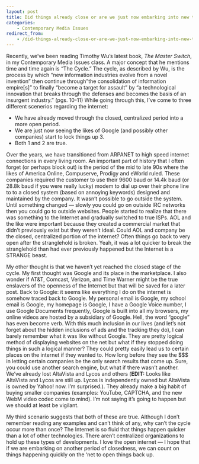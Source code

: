 ```yaml
---
layout: post
title: Did things already close or are we just now embarking into new territory?
categories:
    - Contemporary Media Issues
redirect_from:
    - /did-things-already-close-or-are-we-just-now-embarking-into-new-territory/
---
```


Recently, we’ve been reading Timothy Wu’s latest book, *The Master Switch*, in my Contemporary Media Issues class. A major concept that he mentions time and time again is “The Cycle.” The cycle, as described by Wu, is the process by which “new information industries evolve from a novel invention” then continue through”the consolidation of information empire[s]” to finally “become a target for assault” by “a technological innovation that breaks through the defenses and becomes the basis of an insurgent industry.” (pgs. 10-11) While going through this, I’ve come to three different scenerios regarding the internet:

* We have already moved through the closed, centralized period into a more open period.
* We are just now seeing the likes of Google (and possibly other companies) start to lock things up 3.
* Both 1 and 2 are true.

<!--more-->

Over the years, we have transitioned from ARPANET to high speed internet connections in every living room. An important part of history that I often forget (or perhaps block out) is the period of the mid to late 90s where the likes of America Online, Compuserve, Prodigy and eWorld ruled. These companies required the customer to use their 9600 baud or 14.4k baud (or 28.8k baud if you were really lucky) modem to dial up over their phone line to to a closed system (based on annoying keywords) designed and maintained by the company. It wasn’t possible to go outside the system. Until something changed — slowly you could go on outside IRC networks then you could go to outside websites. People started to realize that there was something to the Internet and gradually switched to true ISPs. AOL and the like were important because they created a commercial market that didn’t previously exist but they weren’t ideal. Could AOL and company be the closed, centralized portion of the internet? Often things go back to very open after the stranglehold is broken. Yeah, it was a lot quicker to break the stranglehold than had ever previously happened but the Internet is a STRANGE beast.

My other thought is that we haven’t yet reached the closed stage of the cycle. My first thought was Google and its place in the marketplace. I also wonder if AT&amp;T, Comcast, Verizon, and Time Warner might be the true enslavers of the openness of the Internet but that will be saved for a later post. Back to Google: it seems like everything I do on the internet is somehow traced back to Google. My personal email is Google, my school email is Google, my homepage is Google, I have a Google Voice number, I use Google Documents frequently, Google is built into all my browsers, my online videos are hosted by a subsidiary of Google. Hell, the word “google” has even become verb. With this much inclusion in our lives (and let’s not forget about the hidden inclusions of ads and the tracking they do), I can barely remember what it was like without Google. They are pretty logical method of displaying websites on the net but what if they stopped doing things in such a logical manner? They could pretty easily lead us to certain places on the internet if they wanted to. How long before they see the $$$ in letting certain companies be the only search results that come up. Sure, you could use another search engine, but what if there wasn’t another. We’ve already lost AltaVista and Lycos and others (**EDIT:** Looks like AltaVista and Lycos are still up. Lycos is independently owned but AltaVista is owned by Yahoo! now. I’m surprised.). They already make a big habit of buying smaller companies (examples: YouTube, CAPTCHA, and the new WebM video codec come to mind). I’m not saying it’s going to happen but we should at least be vigilant.

My third scenario suggests that both of these are true. Although I don’t remember reading any examples and can’t think of any, why can’t the cycle occur more than once? The Internet is so fluid that things happen quicker than a lot of other technologies. There aren’t centralized organizations to hold up these types of developments. I love the open internet — I hope that if we are embarking on another period of closedness, we can count on things happening quickly on the ‘net to open things back up.

